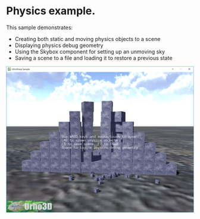  Physics example.
=============

This sample demonstrates:
- Creating both static and moving physics objects to a scene
- Displaying physics debug geometry
- Using the Skybox component for setting up an unmoving sky
- Saving a scene to a file and loading it to restore a previous state

![Screenshot](Screenshots/Screenshot.png)